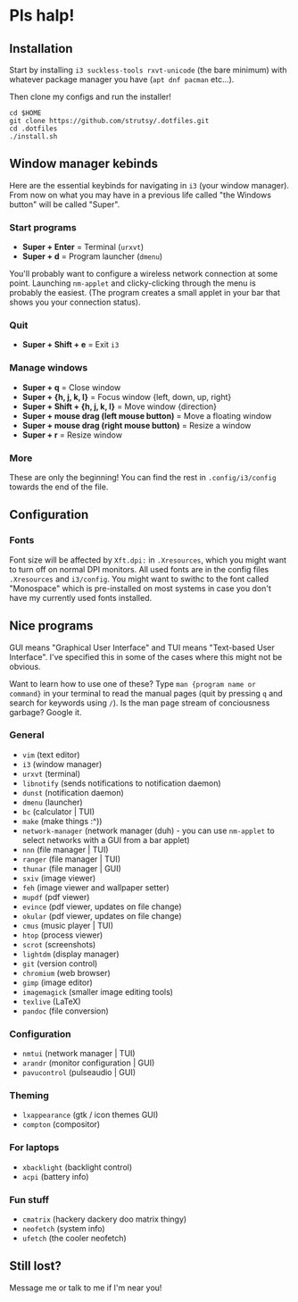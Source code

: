 # Pls halp!

## Installation

Start by installing `i3 suckless-tools rxvt-unicode` (the bare minimum) with whatever package manager you have (`apt dnf pacman` etc...).

Then clone my configs and run the installer!

```
cd $HOME
git clone https://github.com/strutsy/.dotfiles.git
cd .dotfiles
./install.sh
```

## Window manager kebinds

Here are the essential keybinds for navigating in `i3` (your window
manager). From now on what you may have in a previous life called "the
Windows button" will be called "Super".

### Start programs

- **Super + Enter** = Terminal (`urxvt`)
- **Super + d** = Program launcher (`dmenu`)

You'll probably want to configure a wireless network connection at some
point. Launching `nm-applet` and clicky-clicking through the menu is
probably the easiest. (The program creates a small applet in your bar
that shows you your connection status).

### Quit

- **Super + Shift + e** = Exit `i3`

### Manage windows

- **Super + q** = Close window
- **Super + {h, j, k, l}** = Focus window {left, down, up, right}
- **Super + Shift + {h, j, k, l}** = Move window {direction}
- **Super + mouse drag (left mouse button)** = Move a floating window
- **Super + mouse drag (right mouse button)** = Resize a window
- **Super + r** = Resize window

### More

These are only the beginning! You can find the rest in
`.config/i3/config` towards the end of the file.

## Configuration

### Fonts

Font size will be affected by `Xft.dpi:` in `.Xresources`, which you
might want to turn off on normal DPI monitors. All used fonts are in the
config files `.Xresources` and `i3/config`. You might want to swithc to
the font called "Monospace" which is pre-installed on most systems in
case you don't have my currently used fonts installed.

## Nice programs

GUI means "Graphical User Interface" and TUI means "Text-based User
Interface". I've specified this in some of the cases where this might
not be obvious.

Want to learn how to use one of these? Type
`man {program name or command}` in your terminal to read the manual
pages (quit by pressing `q` and search for keywords using `/`). Is the
man page stream of conciousness garbage? Google it.

### General

- `vim` (text editor)
- `i3` (window manager)
- `urxvt` (terminal)
- `libnotify` (sends notifications to notification daemon)
- `dunst` (notification daemon)
- `dmenu` (launcher)
- `bc` (calculator | TUI)
- `make` (make things :\^))
- `network-manager` (network manager (duh) - you can use `nm-applet` to select networks with a GUI from a bar applet)
- `nnn` (file manager | TUI)
- `ranger` (file manager | TUI)
- `thunar` (file manager | GUI)
- `sxiv` (image viewer)
- `feh` (image viewer and wallpaper setter)
- `mupdf` (pdf viewer)
- `evince` (pdf viewer, updates on file change)
- `okular` (pdf viewer, updates on file change)
- `cmus` (music player | TUI)
- `htop` (process viewer)
- `scrot` (screenshots)
- `lightdm` (display manager)
- `git` (version control)
- `chromium` (web browser)
- `gimp` (image editor)
- `imagemagick` (smaller image editing tools)
- `texlive` (LaTeX)
- `pandoc` (file conversion)

### Configuration

- `nmtui` (network manager | TUI)
- `arandr` (monitor configuration | GUI)
- `pavucontrol` (pulseaudio | GUI)

### Theming

- `lxappearance` (gtk / icon themes GUI)
- `compton` (compositor)

### For laptops

- `xbacklight` (backlight control)
- `acpi` (battery info)

### Fun stuff

- `cmatrix` (hackery dackery doo matrix thingy)
- `neofetch` (system info)
- `ufetch` (the cooler neofetch)

## Still lost?

Message me or talk to me if I'm near you!
